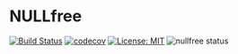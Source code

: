 # NULLfree

[![Build Status](https://travis-ci.org/nikialeksey/nullfree.svg?branch=master)](https://travis-ci.org/nikialeksey/nullfree)
[![codecov](https://codecov.io/gh/nikialeksey/nullfree/branch/master/graph/badge.svg)](https://codecov.io/gh/nikialeksey/nullfree)
[![License: MIT](https://img.shields.io/badge/License-MIT-yellow.svg)](https://github.com/nikialeksey/nullfree/blob/master/LICENSE)
![nullfree status](https://iwillfailyou.com/nullfree/nikialeksey/nullfree)

